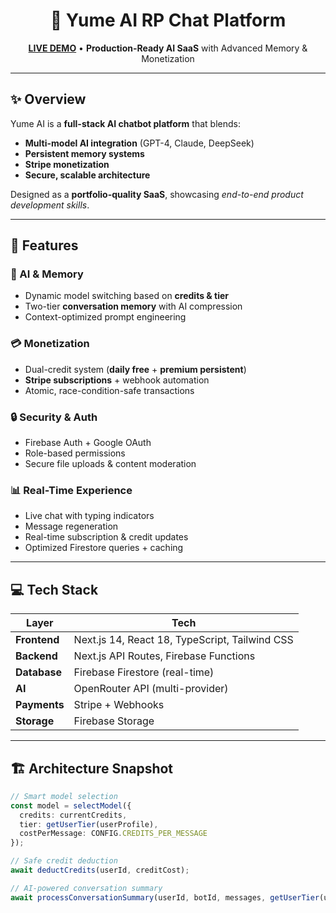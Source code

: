 <h1 align="center">🌙 Yume AI RP Chat Platform</h1>
<p align="center">
  <a href="https://yume-rp.vercel.app/"><b>LIVE DEMO</b></a> • 
  <b>Production-Ready AI SaaS</b> with Advanced Memory & Monetization
</p>

---

## ✨ Overview
Yume AI is a **full-stack AI chatbot platform** that blends:
- **Multi-model AI integration** (GPT-4, Claude, DeepSeek)
- **Persistent memory systems**
- **Stripe monetization**
- **Secure, scalable architecture**

Designed as a **portfolio-quality SaaS**, showcasing *end-to-end product development skills*.

---

## 🚀 Features

### 🧠 AI & Memory
- Dynamic model switching based on **credits & tier**
- Two-tier **conversation memory** with AI compression
- Context-optimized prompt engineering

### 💳 Monetization
- Dual-credit system (**daily free** + **premium persistent**)
- **Stripe subscriptions** + webhook automation
- Atomic, race-condition-safe transactions

### 🔒 Security & Auth
- Firebase Auth + Google OAuth
- Role-based permissions
- Secure file uploads & content moderation

### 📊 Real-Time Experience
- Live chat with typing indicators
- Message regeneration
- Real-time subscription & credit updates
- Optimized Firestore queries + caching

---

## 💻 Tech Stack

| Layer      | Tech |
|------------|------|
| **Frontend** | Next.js 14, React 18, TypeScript, Tailwind CSS |
| **Backend**  | Next.js API Routes, Firebase Functions |
| **Database** | Firebase Firestore (real-time) |
| **AI**       | OpenRouter API (multi-provider) |
| **Payments** | Stripe + Webhooks |
| **Storage**  | Firebase Storage |

---

## 🏗 Architecture Snapshot
```ts
// Smart model selection
const model = selectModel({
  credits: currentCredits,
  tier: getUserTier(userProfile),
  costPerMessage: CONFIG.CREDITS_PER_MESSAGE
});

// Safe credit deduction
await deductCredits(userId, creditCost);

// AI-powered conversation summary
await processConversationSummary(userId, botId, messages, getUserTier(userProfile));
